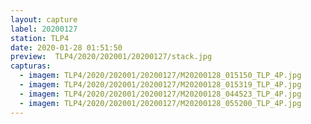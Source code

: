 ```yaml
---
layout: capture
label: 20200127
station: TLP4
date: 2020-01-28 01:51:50
preview:  TLP4/2020/202001/20200127/stack.jpg
capturas:
  - imagem: TLP4/2020/202001/20200127/M20200128_015150_TLP_4P.jpg
  - imagem: TLP4/2020/202001/20200127/M20200128_015319_TLP_4P.jpg
  - imagem: TLP4/2020/202001/20200127/M20200128_044523_TLP_4P.jpg
  - imagem: TLP4/2020/202001/20200127/M20200128_055200_TLP_4P.jpg
---
```

